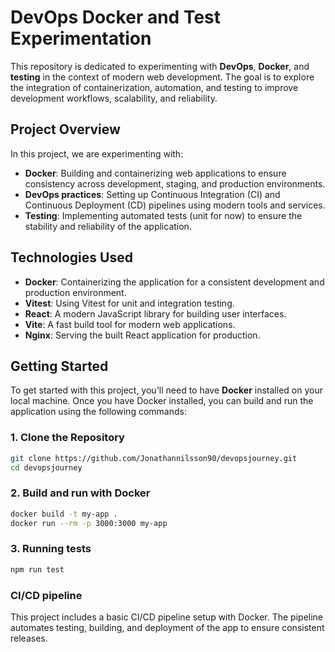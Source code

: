 # DevOps Docker and Test Experimentation

This repository is dedicated to experimenting with **DevOps**, **Docker**, and **testing** in the context of modern web development. The goal is to explore the integration of containerization, automation, and testing to improve development workflows, scalability, and reliability.

## Project Overview

In this project, we are experimenting with:
- **Docker**: Building and containerizing web applications to ensure consistency across development, staging, and production environments.
- **DevOps practices**: Setting up Continuous Integration (CI) and Continuous Deployment (CD) pipelines using modern tools and services.
- **Testing**: Implementing automated tests (unit for now) to ensure the stability and reliability of the application.

## Technologies Used

- **Docker**: Containerizing the application for a consistent development and production environment.
- **Vitest**: Using Vitest for unit and integration testing.
- **React**: A modern JavaScript library for building user interfaces.
- **Vite**: A fast build tool for modern web applications.
- **Nginx**: Serving the built React application for production.

## Getting Started

To get started with this project, you'll need to have **Docker** installed on your local machine. Once you have Docker installed, you can build and run the application using the following commands:

### 1. Clone the Repository

```bash
git clone https://github.com/Jonathannilsson90/devopsjourney.git
cd devopsjourney
```

### 2. Build and run with Docker

```bash
docker build -t my-app .
docker run --rm -p 3000:3000 my-app
```

### 3. Running tests

```bash
npm run test
```

### CI/CD pipeline
This project includes a basic CI/CD pipeline setup with Docker. The pipeline automates testing, building, and deployment of the app to ensure consistent releases.
